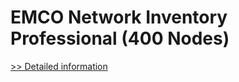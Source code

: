 # EMCO Network Inventory Professional (400 Nodes)
[>> Detailed information](https://secure.shareit.com/shareit/product.html?productid=300247722&affiliateid=200057808)